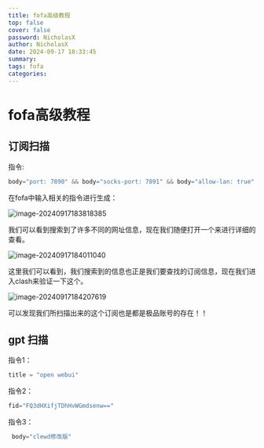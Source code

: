 ```yaml
---
title: fofa高级教程
top: false
cover: false
password: NicholasX
author: NicholasX
date: 2024-09-17 18:33:45
summary: 
tags: fofa
categories: 
---
```


# fofa高级教程

## 订阅扫描

指令:

```python 
body="port: 7890" && body="socks-port: 7891" && body="allow-lan: true"
```

在fofa中输入相关的指令进行生成：

![image-20240917183818385](C:/Users/outsider/AppData/Roaming/Typora/typora-user-images/image-20240917183818385.png)

我们可以看到搜索到了许多不同的网址信息，现在我们随便打开一个来进行详细的查看。

![image-20240917184011040](C:/Users/outsider/AppData/Roaming/Typora/typora-user-images/image-20240917184011040.png)

这里我们可以看到，我们搜索到的信息也正是我们要查找的订阅信息，现在我们进入clash来验证一下这个。

![image-20240917184207619](C:/Users/outsider/AppData/Roaming/Typora/typora-user-images/image-20240917184207619.png)

可以发现我们所扫描出来的这个订阅也是都是极品账号的存在！！

## gpt 扫描

指令1：

```python
title = "open webui"
```

指令2：

```python
fid="FQ3dHXifjTDhHvWGmdsenw=="
```

指令3：
```python
 body="clewd修改版"
```

